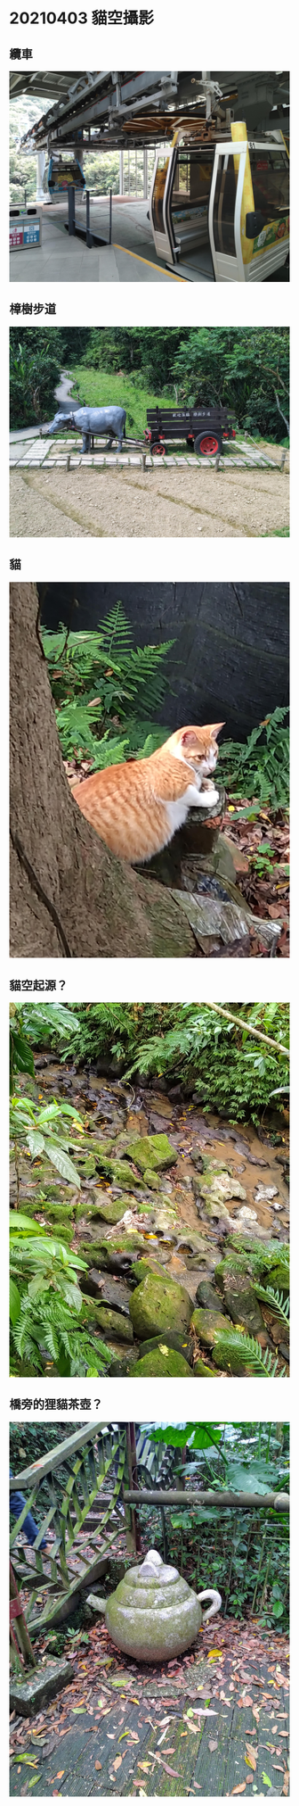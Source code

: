 # 20210403 貓空攝影

## 纜車

![](IMG_20210403_115646-min.jpg)

## 樟樹步道

![](IMG_20210403_130634-min.jpg)

## 貓

![](IMG_20210403_153346-min.jpg)

## 貓空起源？

![](IMG_20210403_150334-min.jpg)

## 橋旁的狸貓茶壺？

![](IMG_20210403_150049-min.jpg)
